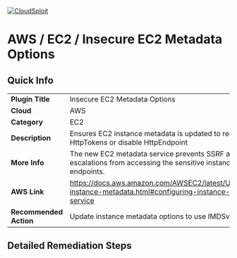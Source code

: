 [![CloudSploit](https://cloudsploit.com/img/logo-new-big-text-100.png "CloudSploit")](https://cloudsploit.com)

# AWS / EC2 / Insecure EC2 Metadata Options

## Quick Info

| | |
|-|-|
| **Plugin Title** | Insecure EC2 Metadata Options |
| **Cloud** | AWS |
| **Category** | EC2 |
| **Description** | Ensures EC2 instance metadata is updated to require HttpTokens or disable HttpEndpoint |
| **More Info** | The new EC2 metadata service prevents SSRF attack escalations from accessing the sensitive instance metadata endpoints. |
| **AWS Link** | https://docs.aws.amazon.com/AWSEC2/latest/UserGuide/ec2-instance-metadata.html#configuring-instance-metadata-service |
| **Recommended Action** | Update instance metadata options to use IMDSv2 |

## Detailed Remediation Steps




